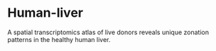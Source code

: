 # Human-liver
A spatial transcriptomics atlas of live donors reveals unique zonation patterns in the healthy human liver.
